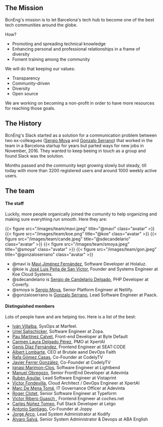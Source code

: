## The Mission

BcnEng's mission is to let Barcelona's tech hub to become one of the best tech
communities around the globe.

How?

- Promoting and spreading technical knowledge
- Enhancing personal and professional relationships in a frame of diversity
- Foment training among the community

We will do that keeping our values:

- Transparency
- Community-driven
- Diversity
- Open source

We are working on becoming a non-profit in order to have more resources for
reaching those goals.

## The History

BcnEng's Slack started as a solution for a communication problem between two
ex-colleagues ([Sergio Moya](https://www.linkedin.com/in/smoya) and [Gonzalo
Serrano](https://gon.cat)) that worked in the team in a Barcelona startup for
years but parted ways for new jobs in November, 2016. They wanted to keep
beeing in touch as a group and found Slack was the solution.

Months passed and the community kept growing slowly but steady, till today with
more than 3200 registered users and around 1000 weekly active users.

## The team

#### The staff

Luckily, more people organically joined the comunity to help organizing and
making sure everything run smooth. Here they are:

{{< figure src="/images/team/mavi.jpeg" title="@mavi" class="avatar" >}}
{{< figure src="/images/team/koe.png" title="@koe" class="avatar" >}}
{{< figure src="/images/team/cande.jpeg" title="@sdecandelario" class="avatar" >}}
{{< figure src="/images/team/smoya.jpeg" title="@smoya" class="avatar" >}}
{{< figure src="/images/team/gon.jpeg" title="@gonzaloserrano" class="avatar" >}}

- @mavi is [Mavi Jiménez Fernández](https://www.linkedin.com/in/mavijimenez/), Software Developer at Holaluz.
- @koe is [José Luis Peña de San Victor](https://www.linkedin.com/in/joseluispenadesanvictor/), Founder and Systems Engineer at Koe Cloud Systems.
- @sdecandelario is [Sergio de Candelario Delgado](https://www.linkedin.com/in/sdecandelario/), PHP Developer at Coverfy.
- @smoya is [Sergio Moya](https://www.linkedin.com/in/smoya/), Senior Platform Engineer at Netlify.
- @gonzaloserrano is [Gonzalo Serrano](gon.cat), Lead Software Engineer at Paack.

#### Distinguished members

Lots of people have and are helping too. Here is a list of the best:

- [Iván Villalba](https://www.linkedin.com/in/ivanvillalba/), SysOps at Marfeel.
- [Uriel Salischicker](https://www.linkedin.com/in/urielsalis/), Software Engineer at Zopa.
- [Pau Martínez Calvet](https://www.linkedin.com/in/pau-martinez-calvet/), Front-end Developer at Byte Default
- [Carmen Laura Delgado Pérez](https://www.linkedin.com/in/carmenldelgadop/), PMO at XpertAI
- [Genís Díaz Fernández](https://www.linkedin.com/in/genisdiazfernandez/), Frontend Engineer at SEAT:CODE
- [Albert Lombarte](https://www.linkedin.com/in/alombarte/), CEO at Brutale aand DevOps Faith
- [Rafa Gómez Casas](https://www.linkedin.com/in/rgomezcasas/), Co-Founder at CodelyTV
- [Javier Ferrer González](https://www.linkedin.com/in/javiercane/), Co-Founder at CodelyTV
- [Ignasi Marimon-Clos](https://www.linkedin.com/in/ignasimarimonclossunyol/), Software Engineer at Lightbend
- [Manuel Obregozo](https://www.manuelobregozo.com/), Senior FrontEnd Developer at Adevinta
- [Rubén Aguilar](https://www.linkedin.com/in/ruben-aguilar-becerra/), Lead Software Engineer at Vistaprint
- [Victor Fondevilla](https://www.linkedin.com/in/vfondevilla/), Cloud Architect / DevOps Engineer at XpertAI
- [Marc De Mena Tomé](https://www.linkedin.com/in/mdemena/), IT Governance Officer at Adevinta
- [Roger Clotet](https://www.linkedin.com/in/rogerclotet/), Senior Software Engineer at Typeform
- [Victor Ribero Guasch ](https://www.linkedin.com/in/devictoribero/), Frontend Engineer at coches.net
- [Carles Núñez Tomeo](https://www.linkedin.com/in/carles-nunez-tomeo/), Full Stack Developer at Letgo
- [Antonio Santiago](https://www.linkedin.com/in/acanimal/), Co-Founder at Joppy
- [Jorge Arco](https://www.linkedin.com/in/jorgearco/), Lead System Administrator at Kodify
- [Álvaro Salvá](https://www.linkedin.com/in/asalva/), Senior System Administrator & Devops at ABA English
